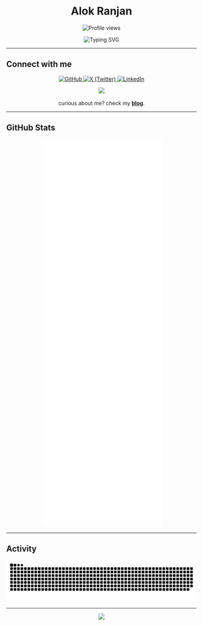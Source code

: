 <h1 align="center">Alok Ranjan</h1>

<p align="center">
  <img src="https://count.getloli.com/get/@ryu-ryuk.github.io?theme=booru-lisu" alt="Profile views" />
</p>

<div align="center">
  <img src="https://readme-typing-svg.demolab.com?font=Fira+Code&pause=1000&color=CDD6F4&center=true&vCenter=true&width=435&lines=Backend+Developer;Linux+Enthusiast;Creator+of+Yoru+Pastebin" alt="Typing SVG" />
</div>

---



## Connect with me

<p align="center">
  <a href="https://github.com/ryu-ryuk" target="_blank">
    <img src="https://cdn.jsdelivr.net/gh/devicons/devicon/icons/github/github-original.svg" width="32" height="32" alt="GitHub" />
  </a>
  <a href="https://x.com/ryu1033658" target="_blank">
    <img src="https://raw.githubusercontent.com/danielcranney/readme-generator/main/public/icons/socials/twitter.svg" width="32" height="32" alt="X (Twitter)" />
  </a>
  <a href="https://www.linkedin.com/in/ryulore" target="_blank">
    <img src="https://raw.githubusercontent.com/danielcranney/readme-generator/main/public/icons/socials/linkedin.svg" width="32" height="32" alt="LinkedIn" />
  </a>
  <p align="center">
  <a href="https://alokranjan.me" target="_blank">
    <img src="https://img.shields.io/badge/Portfolio-alokranjan.me-b4befe?style=for-the-badge&logo=firefox-browser&logoColor=white" />
  </a>
</p>

<p align="center">
  curious about me?
  check my <a href="https://blogs.alokranjan.me" target="_blank"><strong>blog</strong></a>.
</p>

---

## GitHub Stats

<p align="center">
  <img src="https://raw.githubusercontent.com/ryu-ryuk/ryu-ryuk/main/github-metrics.svg" alt="GitHub Metrics" />
</p>

---

## Activity

<p align="center">
  <picture>
    <source media="(prefers-color-scheme: dark)" srcset="https://raw.githubusercontent.com/ryu-ryuk/ryu-ryuk/output/github-snake-dark.svg" />
    <img src="https://raw.githubusercontent.com/ryu-ryuk/ryu-ryuk/output/github-snake.svg" alt="GitHub Snake Animation" />
  </picture>
</p>

---

<p align="center">
  <img src="https://capsule-render.vercel.app/api?type=waving&color=b4befe&height=100&section=footer"/>
</p>


